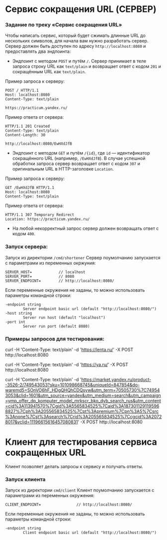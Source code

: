 # Сервис сокращения URL (СЕРВЕР)

### Задание по треку «Сервис сокращения URL»
Чтобы написать сервис, который будет сжимать длинные URL до нескольких символов, для начала вам нужно разработать сервер.
Сервер должен быть доступен по адресу `http://localhost:8080` и предоставлять два эндпоинта:

* Эндпоинт с методом `POST` и путём `/`. Сервер принимает в теле запроса строку URL как `text/plain` и возвращает ответ с кодом `201` и сокращённым URL как `text/plain`.

Пример запроса к серверу:
```
POST / HTTP/1.1
Host: localhost:8080
Content-Type: text/plain

https://practicum.yandex.ru/
```

Пример ответа от сервера:
```
HTTP/1.1 201 Created
Content-Type: text/plain
Content-Length: 30

http://localhost:8080/EwHXdJfB
```

* Эндпоинт с методом `GET` и путём `/{id}`, где `id` — идентификатор сокращённого URL (например, `/EwHXdJfB`). В случае успешной обработки запроса сервер возвращает ответ с кодом `307` и оригинальным URL в HTTP-заголовке `Location`.

Пример запроса к серверу:
```
GET /EwHXdJfB HTTP/1.1
Host: localhost:8080
Content-Type: text/plain
```

Пример ответа от сервера:
```
HTTP/1.1 307 Temporary Redirect
Location: https://practicum.yandex.ru/
```

* На любой некорректный запрос сервер должен возвращать ответ с кодом `400`.

### Запуск сервера:
Запуск из директории `/cmd/shortener`
Сервер поумолчанию запускается с параметрами из переменных окржуния:
```
SERVER_HOST=            // localhost
SERVER_PORT=            // 8080
SERVER_ENDPOINT=        // http://localhost:8080/
```
Если переменные окружения не заданы, то можно использовать параметры командной строки:
```
-endpoint string
        Server endpoint basic url (default "http://localhost:8080/")
-host string
        Server run host (default "localhost")
-port int
        Server run port (default 8080)
```

### Примеры запросов для тестирования:

curl -H 'Content-Type: text/plain' -d 'https://lenta.ru/' -X POST http://localhost:8080

curl -H 'Content-Type: text/plain' -d 'https://ya.ru/' -X POST http://localhost:8080

curl -H 'Content-Type: text/plain' -d 'https://market.yandex.ru/product--3526-2/749543053?sku=101098668745&uniqueId=847854&do-waremd5=SOnVO6hF_HDgQHQhCDQsyw&utm_term=70505730%7C749543053&clid=1601&utm_source=yandex&utm_medium=search&utm_campaign=ymp_offer_dp_komputer_model_mrkscr_bko_dyb_search_rus&utm_content=cid%3A113941570%7Cgid%3A5565834525%7Caid%3A1873011291195968827%7Cph%3A205565834525%7Cpt%3Apremium%7Cpn%3A5%7Csrc%3Anone%7Cst%3Asearch%7Crid%3A205565834525%7Ccgcid%3A20728017&yclid=11196615616457080831' -X POST http://localhost:8080

# Клиент для тестирования сервиса сокращенных URL

Клиент позволяет делать запросы к сервису и получать ответы.

### Запуск клиента
Запуск из директории `cmd/client`
Клиент поумолчанию запускается с параметрами из переменных окружения:
```
CLIENT_ENDPOINT=                // http://localhost:8080/
```
Если переменные окружения не заданы, то можно использовать параметры командной строки:
```
-endpoint string
        Client endpoint basic url (default "http://localhost:8080/")
```
